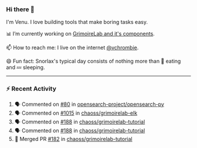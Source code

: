 ### Hi there 👋

I'm Venu. I love building tools that make boring tasks easy.

📊 I’m currently working on [GrimoireLab and it's components](https://chaoss.github.io/grimoirelab).

📫 How to reach me: I live on the internet [@vchrombie](https://www.google.co.in/search?q=vchrombie).

😄 Fun fact: Snorlax's typical day consists of nothing more than :doughnut: eating and :zzz: sleeping.

---

### :zap: Recent Activity

<!--START_SECTION:activity-->
1. 🗣 Commented on [#80](https://github.com/opensearch-project/opensearch-py/issues/80) in [opensearch-project/opensearch-py](https://github.com/opensearch-project/opensearch-py)
2. 🗣 Commented on [#1015](https://github.com/chaoss/grimoirelab-elk/issues/1015) in [chaoss/grimoirelab-elk](https://github.com/chaoss/grimoirelab-elk)
3. 🗣 Commented on [#188](https://github.com/chaoss/grimoirelab-tutorial/issues/188) in [chaoss/grimoirelab-tutorial](https://github.com/chaoss/grimoirelab-tutorial)
4. 🗣 Commented on [#188](https://github.com/chaoss/grimoirelab-tutorial/issues/188) in [chaoss/grimoirelab-tutorial](https://github.com/chaoss/grimoirelab-tutorial)
5. 🎉 Merged PR [#182](https://github.com/chaoss/grimoirelab-tutorial/pull/182) in [chaoss/grimoirelab-tutorial](https://github.com/chaoss/grimoirelab-tutorial)
<!--END_SECTION:activity-->

<!--
**vchrombie/vchrombie** is a ✨ _special_ ✨ repository because its `README.md` (this file) appears on your GitHub profile.

Here are some ideas to get you started:

- 🔭 I’m currently working on ...
- 🌱 I’m currently learning ...
- 👯 I’m looking to collaborate on ...
- 🤔 I’m looking for help with ...
- 💬 Ask me about ...
- 📫 How to reach me: ...
- 😄 Pronouns: ...
- ⚡ Fun fact: ...
-->
